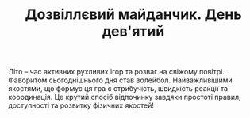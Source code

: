 ﻿---
title: Дозвіллєвий майданчик. День дев'ятий
---

Літо – час активних рухливих ігор та розваг на свіжому повітрі. Фаворитом сьогоднішнього дня став волейбол. Найважливішими якостями, що формує ця гра є стрибучість, швидкість реакції та координація. Це крутий спосіб відпочинку завдяки простоті правил, доступності та розвитку фізичних якостей!

<slideshow id="camp/2021-06-25" />
